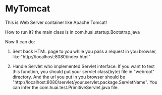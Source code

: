 # MyTomcat

This is Web Server container like Apache Tomcat!

How to run it?
    the main class is in com.huai.startup.Bootstrap.java


Now It can do:

1. Sent back HTML page to you while you pass a request in you browser, like:"http://localhost:8080/index.html"

2. Handle Servlet who implemented Servlet interface.
    If you want to test this function, you should put your servlet class(byte) file in "webroot" directory. And the url you
    put in you browser should be "http://localhost:8080/servlet/your.servlet.package.ServletName". You can infer the
    com.huai.test.PrimitiveServlet.java file.
